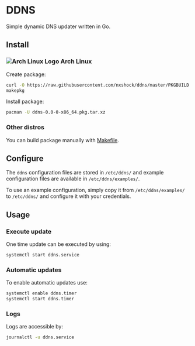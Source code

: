 # DDNS

Simple dynamic DNS updater written in Go.

## Install

### ![Arch Linux Logo](https://www.archlinux.org/favicon.ico) Arch Linux

Create package:

```sh
curl -O https://raw.githubusercontent.com/nxshock/ddns/master/PKGBUILD
makepkg
```

Install package:

```sh
pacman -U ddns-0.0-0-x86_64.pkg.tar.xz
```

### Other distros

You can build package manually with [Makefile](https://github.com/nxshock/ddns/blob/master/Makefile).

## Configure

The `ddns` configuration files are stored in `/etc/ddns/` and example
configuration files are available in `/etc/ddns/examples/`.

To use an example configuration, simply copy it from `/etc/ddns/examples/` to
`/etc/ddns/` and configure it with your credentials.

## Usage

### Execute update

One time update can be executed by using:

```sh
systemctl start ddns.service
```

### Automatic updates

To enable automatic updates use:

```sh
systemctl enable ddns.timer
systemctl start ddns.timer
```

### Logs

Logs are accessible by:

```sh
journalctl -u ddns.service
```

